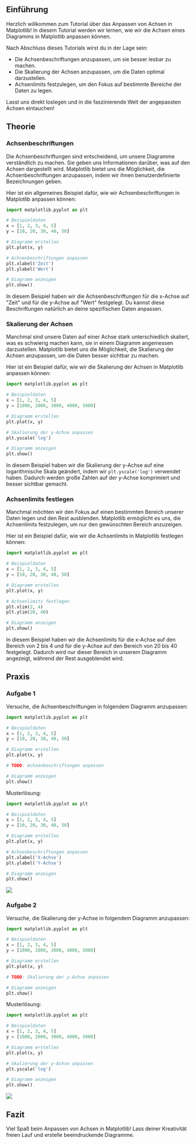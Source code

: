 ## Einführung
Herzlich willkommen zum Tutorial über das Anpassen von Achsen in Matplotlib! In diesem Tutorial werden wir lernen, wie wir die Achsen eines Diagramms in Matplotlib anpassen können.

Nach Abschluss dieses Tutorials wirst du in der Lage sein:
- Die Achsenbeschriftungen anzupassen, um sie besser lesbar zu machen.
- Die Skalierung der Achsen anzupassen, um die Daten optimal darzustellen.
- Achsenlimits festzulegen, um den Fokus auf bestimmte Bereiche der Daten zu legen.

Lasst uns direkt loslegen und in die faszinierende Welt der angepassten Achsen eintauchen!

## Theorie

### Achsenbeschriftungen
Die Achsenbeschriftungen sind entscheidend, um unsere Diagramme verständlich zu machen. Sie geben uns Informationen darüber, was auf den Achsen dargestellt wird. Matplotlib bietet uns die Möglichkeit, die Achsenbeschriftungen anzupassen, indem wir ihnen benutzerdefinierte Bezeichnungen geben.

Hier ist ein allgemeines Beispiel dafür, wie wir Achsenbeschriftungen in Matplotlib anpassen können:

```python
import matplotlib.pyplot as plt

# Beispieldaten
x = [1, 2, 3, 4, 5]
y = [10, 20, 30, 40, 50]

# Diagramm erstellen
plt.plot(x, y)

# Achsenbeschriftungen anpassen
plt.xlabel('Zeit')
plt.ylabel('Wert')

# Diagramm anzeigen
plt.show()
```

In diesem Beispiel haben wir die Achsenbeschriftungen für die x-Achse auf "Zeit" und für die y-Achse auf "Wert" festgelegt. Du kannst diese Beschriftungen natürlich an deine spezifischen Daten anpassen.

### Skalierung der Achsen
Manchmal sind unsere Daten auf einer Achse stark unterschiedlich skaliert, was es schwierig machen kann, sie in einem Diagramm angemessen darzustellen. Matplotlib bietet uns die Möglichkeit, die Skalierung der Achsen anzupassen, um die Daten besser sichtbar zu machen.

Hier ist ein Beispiel dafür, wie wir die Skalierung der Achsen in Matplotlib anpassen können:

```python
import matplotlib.pyplot as plt

# Beispieldaten
x = [1, 2, 3, 4, 5]
y = [1000, 2000, 3000, 4000, 5000]

# Diagramm erstellen
plt.plot(x, y)

# Skalierung der y-Achse anpassen
plt.yscale('log')

# Diagramm anzeigen
plt.show()
```

In diesem Beispiel haben wir die Skalierung der y-Achse auf eine logarithmische Skala geändert, indem wir `plt.yscale('log')` verwendet haben. Dadurch werden große Zahlen auf der y-Achse komprimiert und besser sichtbar gemacht.

### Achsenlimits festlegen
Manchmal möchten wir den Fokus auf einen bestimmten Bereich unserer Daten legen und den Rest ausblenden. Matplotlib ermöglicht es uns, die Achsenlimits festzulegen, um nur den gewünschten Bereich anzuzeigen.

Hier ist ein Beispiel dafür, wie wir die Achsenlimits in Matplotlib festlegen können:

```python
import matplotlib.pyplot as plt

# Beispieldaten
x = [1, 2, 3, 4, 5]
y = [10, 20, 30, 40, 50]

# Diagramm erstellen
plt.plot(x, y)

# Achsenlimits festlegen
plt.xlim(2, 4)
plt.ylim(20, 40)

# Diagramm anzeigen
plt.show()
```

In diesem Beispiel haben wir die Achsenlimits für die x-Achse auf den Bereich von 2 bis 4 und für die y-Achse auf den Bereich von 20 bis 40 festgelegt. Dadurch wird nur dieser Bereich in unserem Diagramm angezeigt, während der Rest ausgeblendet wird.

## Praxis

### Aufgabe 1
Versuche, die Achsenbeschriftungen in folgendem Diagramm anzupassen:

```python
import matplotlib.pyplot as plt

# Beispieldaten
x = [1, 2, 3, 4, 5]
y = [10, 20, 30, 40, 50]

# Diagramm erstellen
plt.plot(x, y)

# TODO: Achsenbeschriftungen anpassen

# Diagramm anzeigen
plt.show()
```

Musterlösung:

```python
import matplotlib.pyplot as plt

# Beispieldaten
x = [1, 2, 3, 4, 5]
y = [10, 20, 30, 40, 50]

# Diagramm erstellen
plt.plot(x, y)

# Achsenbeschriftungen anpassen
plt.xlabel('X-Achse')
plt.ylabel('Y-Achse')

# Diagramm anzeigen
plt.show()
```

![](https://github.com/janehlenb/Projektarbeit-ChatGPT-Python/blob/main/Images/Darstellung/Grundlagen_des_Plottings/Anpassen_von_Achsen/ms_aufgabe1.png)

### Aufgabe 2
Versuche, die Skalierung der y-Achse in folgendem Diagramm anzupassen:

```python
import matplotlib.pyplot as plt

# Beispieldaten
x = [1, 2, 3, 4, 5]
y = [1000, 2000, 3000, 4000, 5000]

# Diagramm erstellen
plt.plot(x, y)

# TODO: Skalierung der y-Achse anpassen

# Diagramm anzeigen
plt.show()
```

Musterlösung:

```python
import matplotlib.pyplot as plt

# Beispieldaten
x = [1, 2, 3, 4, 5]
y = [1000, 2000, 3000, 4000, 5000]

# Diagramm erstellen
plt.plot(x, y)

# Skalierung der y-Achse anpassen
plt.yscale('log')

# Diagramm anzeigen
plt.show()
```

![](https://github.com/janehlenb/Projektarbeit-ChatGPT-Python/blob/main/Images/Darstellung/Grundlagen_des_Plottings/Anpassen_von_Achsen/ms_aufgabe1.png)


## Fazit
Viel Spaß beim Anpassen von Achsen in Matplotlib! Lass deiner Kreativität freien Lauf und erstelle beeindruckende Diagramme.